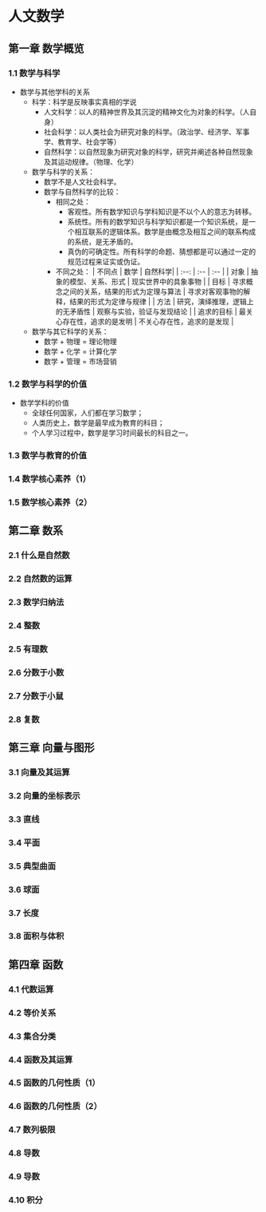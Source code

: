 # 人文数学
## 第一章 数学概览
### 1.1 数学与科学
- 数学与其他学科的关系
    - 科学：科学是反映事实真相的学说
        - 人文科学：以人的精神世界及其沉淀的精神文化为对象的科学。（人自身）
        - 社会科学：以人类社会为研究对象的科学。（政治学、经济学、军事学、教育学、社会学等）
        - 自然科学：以自然现象为研究对象的科学，研究并阐述各种自然现象及其运动规律。（物理、化学）
    - 数学与科学的关系：
        - 数学不是人文社会科学。
        - 数学与自然科学的比较：
            - 相同之处：
                - 客观性。所有数学知识与学科知识是不以个人的意志为转移。
                - 系统性。所有的数学知识与科学知识都是一个知识系统，是一个相互联系的逻辑体系。数学是由概念及相互之间的联系构成的系统，是无矛盾的。
                - 真伪的可确定性。所有科学的命题、猜想都是可以通过一定的规范过程来证实或伪证。
            - 不同之处：
                |  不同点  | 数学 | 自然科学|
                |  :--:  | :-- | :-- |
                |  对象  | 抽象的模型、关系、形式 | 现实世界中的具象事物 |
                |  目标  | 寻求概念之间的关系，结果的形式为定理与算法 | 寻求对客观事物的解释，结果的形式为定律与规律 |
                |  方法  | 研究，演绎推理，逻辑上的无矛盾性 | 观察与实验，验证与发现结论 |
                |  追求的目标  | 最关心存在性，追求的是发明 | 不关心存在性，追求的是发现 |
    - 数学与其它科学的关系：
        - 数学 + 物理 = 理论物理
        - 数学 + 化学 = 计算化学
        - 数学 + 管理 = 市场营销
### 1.2 数学与科学的价值
- 数学学科的价值
    - 全球任何国家，人们都在学习数学；
    - 人类历史上，数学是最早成为教育的科目；
    - 个人学习过程中，数学是学习时间最长的科目之一。
### 1.3 数学与教育的价值
### 1.4 数学核心素养（1）
### 1.5 数学核心素养（2）
## 第二章 数系
### 2.1 什么是自然数
### 2.2 自然数的运算
### 2.3 数学归纳法
### 2.4 整数
### 2.5 有理数
### 2.6 分数于小数
### 2.7 分数于小鼠
### 2.8 复数
## 第三章 向量与图形
### 3.1 向量及其运算
### 3.2 向量的坐标表示
### 3.3 直线
### 3.4 平面
### 3.5 典型曲面
### 3.6 球面
### 3.7 长度
### 3.8 面积与体积
## 第四章 函数
### 4.1 代数运算
### 4.2 等价关系
### 4.3 集合分类
### 4.4 函数及其运算
### 4.5 函数的几何性质（1）
### 4.6 函数的几何性质（2）
### 4.7 数列极限
### 4.8 导数
### 4.9 导数
### 4.10 积分